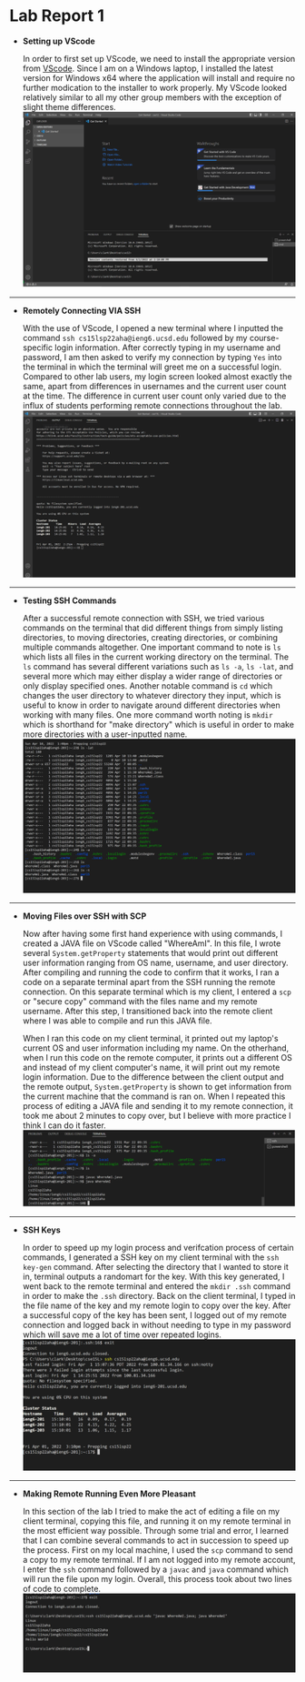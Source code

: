 # Lab Report 1

 - **Setting up VScode**

    In order to first set up VScode, we need to install the appropriate version from [VScode](https://code.visualstudio.com/). Since I am on a Windows laptop, I installed the latest version for Windows x64 where the application will install and require no further modication to the installer to work properly. My VScode looked relatively similar to all my other group members with the exception of slight theme differences.
![VSCODE](vscode_screenshot.PNG)

---
- **Remotely Connecting VIA SSH**

    With the use of VScode, I opened a new terminal where I inputted the command `ssh cs15lsp22aha@ieng6.ucsd.edu` followed by my course-specific login information. After correctly typing in my username and password, I am then asked to verify my connection by typing `Yes` into the terminal in which the terminal will greet me on a successful login. Compared to other lab users, my login screen looked almost exactly the same, apart from differences in usernames and the current user count at the time. The difference in current user count only varied due to the influx of students performing remote connections throughout the lab.
![RemoteConnection](remote_connection.PNG)

---
- **Testing SSH Commands**

    After a successful remote connection with SSH, we tried various commands on the terminal that did different things from simply listing directories, to moving directories, creating directories, or combining multiple commands altogether. One important command to note is `ls` which lists all files in the current working directory on the terminal. The `ls` command has several different variations such as `ls -a`, `ls -lat`, and several more which may either display a wider range of directories or only display specified ones. Another notable command is `cd` which changes the user directory to whatever directory they input, which is useful to know in order to navigate around different directories when working with many files. One more command worth noting is `mkdir` which is shorthand for "make directory" which is useful in order to make more directories with a user-inputted name.
![CommandExamples](command_example.PNG)

---
- **Moving Files over SSH with SCP**

    Now after having some first hand experience with using commands, I created a JAVA file on VScode called "WhereAmI". In this file, I wrote several `System.getProperty` statements that would print out different user information ranging from OS name, username, and user directory. After compiling and running the code to confirm that it works, I ran a code on a separate terminal apart from the SSH running the remote connection. On this separate terminal which is my client, I entered a `scp` or "secure copy" command with the files name and my remote username. After this step, I transitioned back into the remote client where I was able to compile and run this JAVA file. 

    When I ran this code on my client terminal, it printed out my laptop's current OS and user information including my name. On the otherhand, when I run this code on the remote computer, it prints out a different OS and instead of my client computer's name, it will print out my remote login information. Due to the difference between the client output and the remote output, `System.getProperty` is shown to get information from the current machine that the command is ran on. When I repeated this process of editing a JAVA file and sending it to my remote connection, it took me about 2 minutes to copy over, but I believe with more practice I think I can do it faster.
![SCPSuccess](scp_terminal.PNG)

---
- **SSH Keys**

    In order to speed up my login process and verifcation process of certain commands, I generated a SSH key on my client terminal with the `ssh key-gen` command. After selecting the directory that I wanted to store it in, terminal outputs a randomart for the key. With this key generated, I went back to the remote terminal and entered the `mkdir .ssh` command in order to make the `.ssh` directory. Back on the client terminal, I typed in the file name of the key and my remote login to copy over the key. After a successful copy of the key has been sent, I logged out of my remote connection and logged back in without needing to type in my password which will save me a lot of time over repeated logins.
![KeyLogin](key_login.PNG)

---
-   **Making Remote Running Even More Pleasant**

    In this section of the lab I tried to make the act of editing a file on my client terminal, copying this file, and running it on my remote terminal in the most efficient way possible. Through some trial and error, I learned that I can combine several commands to act in succession to speed up the process. First on my local machine, I used the `scp` command to send a copy to my remote terminal. If I am not logged into my remote account, I enter the `ssh` command followed by a `javac` and `java` command which will run the file upon my login. Overall, this process took about two lines of code to complete.
![OptimizedLogin](optimized_login.PNG)




